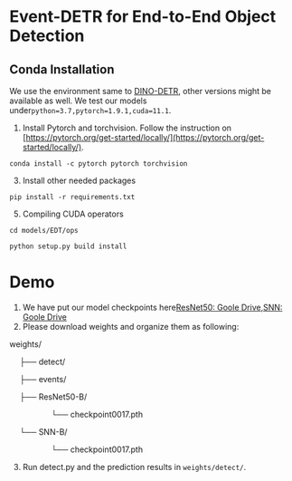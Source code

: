 # Event-DETR for End-to-End Object Detection
## Conda Installation
We use the environment same to [DINO-DETR](https://github.com/IDEA-Research/DINO), other versions might be available as well.  We test our models under`python=3.7,pytorch=1.9.1,cuda=11.1`. 

1.  Install Pytorch and torchvision.
Follow the instruction on  [https://pytorch.org/get-started/locally/](https://pytorch.org/get-started/locally/).

`conda install -c pytorch pytorch torchvision`

3.   Install other needed packages
   
`pip install -r requirements.txt`

5.  Compiling CUDA operators
   
`cd models/EDT/ops`

`python setup.py build install`

# Demo
1. We have put our model checkpoints here[ResNet50: Goole Drive](https://drive.google.com/drive/folders/17XfzuNohhhjL6ZMfMy_WXA168xKTc0Ud?usp=drive_link),[SNN: Goole Drive](https://drive.google.com/drive/folders/12pt8sHhQyCwB5e37RbOgBfTksF69v35l?usp=drive_link)
2. Please download weights and organize them as following:

weights/

&emsp;  ├── detect/

&emsp;  ├── events/

&emsp;  ├── ResNet50-B/

&emsp;&emsp;&emsp; &emsp;&emsp;└── checkpoint0017.pth

&emsp;  └── SNN-B/

&emsp;&emsp;&emsp;&emsp;&emsp; └── checkpoint0017.pth

3.  Run detect.py and the prediction results in `weights/detect/`.
